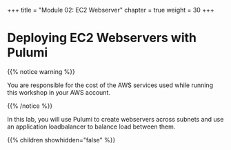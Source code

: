 +++
title = "Module 02: EC2 Webserver"
chapter = true
weight = 30
+++

# Deploying EC2 Webservers with Pulumi

{{% notice warning %}}<p> You are responsible for the cost of the AWS services used while running this workshop in your AWS account.</p> {{% /notice %}}

In this lab, you will use Pulumi to create webservers across subnets and use an application loadbalancer to balance load between them.

{{% children showhidden="false" %}}
